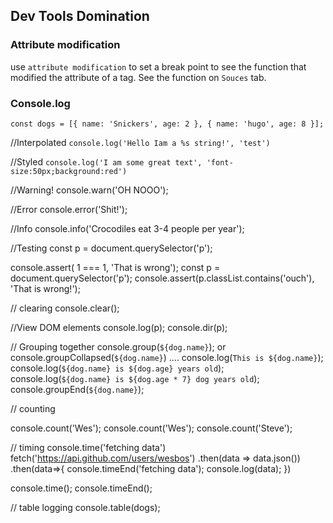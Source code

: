 ## Dev Tools Domination

### Attribute modification
use `attribute modification` to set a break point to see the function that modified the attribute of a tag.
See the function on `Souces` tab.

### Console.log

```
const dogs = [{ name: 'Snickers', age: 2 }, { name: 'hugo', age: 8 }];
```

//Interpolated
`console.log('Hello Iam a %s string!', 'test')`

//Styled
`console.log('I am some great text', 'font-size:50px;background:red')`

//Warning!
console.warn('OH NOOO');

//Error
console.error('Shit!');

//Info
console.info('Crocodiles eat 3-4 people per year');

//Testing
const p = document.querySelector('p');

console.assert( 1 === 1, 'That is wrong');
const p = document.querySelector('p');
console.assert(p.classList.contains('ouch'), 'That is wrong!');

// clearing
console.clear();

//View DOM elements
console.log(p);
console.dir(p);

// Grouping together
console.group(`${dog.name}`); or console.groupCollapsed(`${dog.name}`)
....
      console.log(`This is ${dog.name}`);
      console.log(`${dog.name} is ${dog.age} years old`);
      console.log(`${dog.name} is ${dog.age * 7} dog years old`);
console.groupEnd(`${dog.name}`);

// counting

console.count('Wes');
console.count('Wes');
console.count('Steve');


// timing
console.time('fetching data')
fetch('https://api.github.com/users/wesbos')
    .then(data => data.json())
    .then(data=>{
        console.timeEnd('fetching data');
        console.log(data);
    })

console.time();
console.timeEnd();

// table logging 
console.table(dogs);